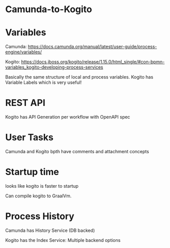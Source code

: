 # Camunda-to-Kogito


# Variables

Camunda: https://docs.camunda.org/manual/latest/user-guide/process-engine/variables/

Kogito: https://docs.jboss.org/kogito/release/1.15.0/html_single/#con-bpmn-variables_kogito-developing-process-services

Basically the same structure of local and process variables.  Kogito has Variable Labels which is very useful!



# REST API

Kogito has API Generation per workflow with OpenAPI spec


# User Tasks

Camunda and Kogito bpth have comments and attachment concepts

# Startup time

looks like kogito is faster to startup

Can compile kogito to GraalVm.


# Process History

Camunda has History Service (DB backed)

Kogito has the Index Service: Multiple backend options
